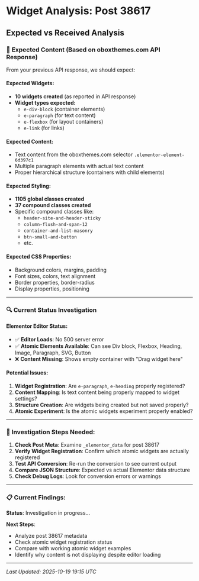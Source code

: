 # Widget Analysis: Post 38617

## Expected vs Received Analysis

### 🎯 **Expected Content (Based on oboxthemes.com API Response)**

From your previous API response, we should expect:

#### **Expected Widgets:**
- **10 widgets created** (as reported in API response)
- **Widget types expected:**
  - `e-div-block` (container elements)
  - `e-paragraph` (for text content)
  - `e-flexbox` (for layout containers)
  - `e-link` (for links)

#### **Expected Content:**
- Text content from the oboxthemes.com selector `.elementor-element-6d397c1`
- Multiple paragraph elements with actual text content
- Proper hierarchical structure (containers with child elements)

#### **Expected Styling:**
- **1105 global classes created**
- **37 compound classes created**
- Specific compound classes like:
  - `header-site-and-header-sticky`
  - `column-flush-and-span-12`
  - `container-and-list-masonry`
  - `btn-small-and-button`
  - etc.

#### **Expected CSS Properties:**
- Background colors, margins, padding
- Font sizes, colors, text alignment
- Border properties, border-radius
- Display properties, positioning

---

### 🔍 **Current Status Investigation**

#### **Elementor Editor Status:**
- ✅ **Editor Loads**: No 500 server error
- ✅ **Atomic Elements Available**: Can see Div block, Flexbox, Heading, Image, Paragraph, SVG, Button
- ❌ **Content Missing**: Shows empty container with "Drag widget here"

#### **Potential Issues:**
1. **Widget Registration**: Are `e-paragraph`, `e-heading` properly registered?
2. **Content Mapping**: Is text content being properly mapped to widget settings?
3. **Structure Creation**: Are widgets being created but not saved properly?
4. **Atomic Experiment**: Is the atomic widgets experiment properly enabled?

---

### 🔧 **Investigation Steps Needed:**

1. **Check Post Meta**: Examine `_elementor_data` for post 38617
2. **Verify Widget Registration**: Confirm which atomic widgets are actually registered
3. **Test API Conversion**: Re-run the conversion to see current output
4. **Compare JSON Structure**: Expected vs actual Elementor data structure
5. **Check Debug Logs**: Look for conversion errors or warnings

---

### 📋 **Current Findings:**

**Status**: Investigation in progress...

**Next Steps**:
- Analyze post 38617 metadata
- Check atomic widget registration status  
- Compare with working atomic widget examples
- Identify why content is not displaying despite editor loading

---

*Last Updated: 2025-10-19 19:15 UTC*
